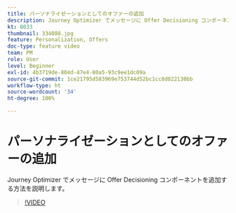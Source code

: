 ```yaml
---
title: パーソナライゼーションとしてのオファーの追加
description: Journey Optimizer でメッセージに Offer Decisioning コンポーネントを追加する方法を説明します。
kt: 8033
thumbnail: 334088.jpg
feature: Personalization, Offers
doc-type: feature video
team: PM
role: User
level: Beginner
exl-id: 4b3719de-804d-47e4-80a5-93c9ee1dc09a
source-git-commit: 1ce21795d583969e753744d52bc1cc8d822130bb
workflow-type: ht
source-wordcount: '34'
ht-degree: 100%

---
```


# パーソナライゼーションとしてのオファーの追加

Journey Optimizer でメッセージに Offer Decisioning コンポーネントを追加する方法を説明します。

>[!VIDEO](https://video.tv.adobe.com/v/334088?quality=12)
